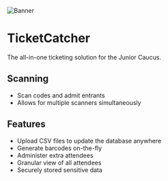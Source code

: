 ![Banner](https://github.com/Junior-Caucus-SU/TicketCatcher/assets/65963376/5c354efe-13c5-4ff4-831d-7f6bb337da04)

# TicketCatcher
The all-in-one ticketing solution for the Junior Caucus.

## Scanning
* Scan codes and admit entrants
* Allows for multiple scanners simultaneously

## Features
* Upload CSV files to update the database anywhere
* Generate barcodes on-the-fly
* Administer extra attendees
* Granular view of all attendees
* Securely stored sensitive data
